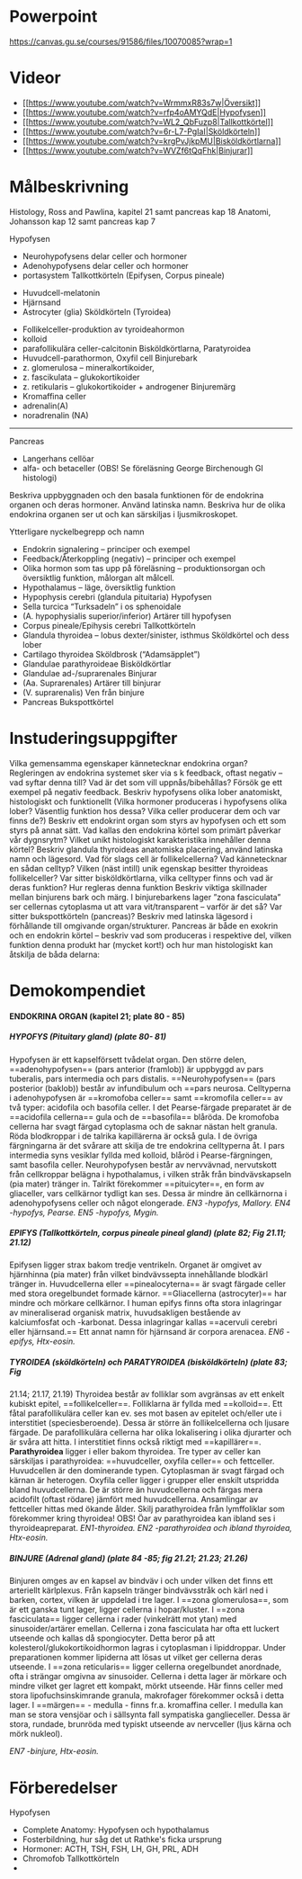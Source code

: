 
# Powerpoint
https://canvas.gu.se/courses/91586/files/10070085?wrap=1
# Videor
- [[https://www.youtube.com/watch?v=WrmmxR83s7w|Översikt]]
- [[https://www.youtube.com/watch?v=rfp4oAMYQdE|Hypofysen]]
- [[https://www.youtube.com/watch?v=WL2_QbFuzp8|Tallkottkörtel]]
- [[https://www.youtube.com/watch?v=6r-L7-PgIaI|Sköldkörteln]]
- [[https://www.youtube.com/watch?v=krgPvJjkpMU|Bisköldkörtlarna]]
- [[https://www.youtube.com/watch?v=WVZf6tQqFhk|Binjurar]]
# Målbeskrivning
Histology, Ross and Pawlina, kapitel 21 samt pancreas kap 18
Anatomi, Johansson kap 12 samt pancreas kap 7

Hypofysen
- Neurohypofysens delar celler och hormoner
- Adenohypofysens delar celler och hormoner
- portasystem
Tallkottkörteln (Epifysen, Corpus pineale)
* Huvudcell-melatonin
* Hjärnsand
* Astrocyter (glia)
Sköldkörteln (Tyroidea)
- Follikelceller-produktion av tyroideahormon
- kolloid
- parafollikulära celler-calcitonin
Bisköldkörtlarna, Paratyroidea
- Huvudcell-parathormon, Oxyfil cell
Binjurebark
- z. glomerulosa – mineralkortikoider, 
- z. fascikulata – glukokortikoider
- z. retikularis – glukokortikoider + androgener
Binjuremärg
- Kromaffina celler
- adrenalin(A)
- noradrenalin (NA)
----
Pancreas
- Langerhans cellöar
- alfa- och betaceller
(OBS! Se föreläsning George Birchenough GI histologi)


Beskriva uppbyggnaden och den basala funktionen för de endokrina organen och deras hormoner. Använd latinska namn. Beskriva hur de olika endokrina organen ser ut och kan särskiljas i ljusmikroskopet.

Ytterligare nyckelbegrepp och namn
- Endokrin signalering – principer och exempel
- Feedback/Återkoppling (negativ) – principer och exempel
- Olika hormon som tas upp på föreläsning – produktionsorgan och översiktlig funktion,
målorgan alt målcell.
- Hypothalamus – läge, översiktlig funktion
- Hypophysis cerebri (glandula pituitaria) Hypofysen
- Sella turcica “Turksadeln” i os sphenoidale
- (A. hypophysialis superior/inferior) Artärer till hypofysen
- Corpus pineale/Epihysis cerebri Tallkottkörteln
- Glandula thyroidea – lobus dexter/sinister, isthmus Sköldkörtel och dess lober
- Cartilago thyroidea Sköldbrosk (“Adamsäpplet”)
- Glandulae parathyroideae Bisköldkörtlar
- Glandulae ad-/suprarenales Binjurar
- (Aa. Suprarenales) Artärer till binjurar
-  (V. suprarenalis) Ven från binjure
- Pancreas Bukspottkörtel

# Instuderingsuppgifter
Vilka gemensamma egenskaper kännetecknar endokrina organ?
Regleringen av endokrina systemet sker via s k feedback, oftast negativ – vad syftar denna
till? Vad är det som vill uppnås/bibehållas?
Försök ge ett exempel på negativ feedback.
Beskriv hypofysens olika lober anatomiskt, histologiskt och funktionellt (Vilka hormoner
produceras i hypofysens olika lober? Väsentlig funktion hos dessa? Vilka celler producerar
dem och var finns de?)
Beskriv ett endokrint organ som styrs av hypofysen och ett som styrs på annat sätt.
Vad kallas den endokrina körtel som primärt påverkar vår dygnsrytm? Vilket unikt
histologiskt karakteristika innehåller denna körtel?
Beskriv glandula thyroideas anatomiska placering, använd latinska namn och lägesord.
Vad för slags cell är follikelcellerna? Vad kännetecknar en sådan celltyp? Vilken (näst intill)
unik egenskap besitter thyroideas follikelceller?
Var sitter bisköldkörtlarna, vilka celltyper finns och vad är deras funktion? Hur regleras denna
funktion
Beskriv viktiga skillnader mellan binjurens bark och märg.
I binjurebarkens lager ”zona fasciculata” ser cellernas cytoplasma ut att vara vit/transparent –
varför är det så?
Var sitter bukspottkörteln (pancreas)? Beskriv med latinska lägesord i förhållande till
omgivande organ/strukturer.
Pancreas är både en exokrin och en endokrin körtel – beskriv vad som produceras i respektive
del, vilken funktion denna produkt har (mycket kort!) och hur man histologiskt kan åtskilja de
båda delarna:

# Demokompendiet

#### **ENDOKRINA ORGAN** (kapitel 21; plate 80 - 85)

##### HYPOFYS (Pituitary gland) (plate 80- 81)
Hypofysen är ett kapselförsett tvådelat organ. Den större delen, ==adenohypofysen== (pars anterior
(framlob)) är uppbyggd av pars tuberalis, pars intermedia och pars distalis. ==Neurohypofysen==
(pars posterior (baklob)) består av infundibulum och ==pars neurosa.
Celltyperna i adenohypofysen är ==kromofoba celler==  samt ==kromofila celler== av två typer: acidofila
och basofila celler. I det Pearse-färgade preparatet är de ==acidofila cellerna== gula och de ==basofila== blåröda. De kromofoba cellerna har svagt färgad cytoplasma och de saknar nästan helt granula.
Röda blodkroppar i de talrika kapillärerna är också gula. I de övriga färgningarna är det svårare
att skilja de tre endokrina celltyperna åt. I pars intermedia syns vesiklar fyllda med kolloid,
blåröd i Pearse-färgningen, samt basofila celler.
Neurohypofysen består av nervvävnad, nervutskott från cellkroppar belägna i hypothalamus,
i vilken stråk från bindvävskapseln (pia mater) tränger in. Talrikt förekommer ==pituicyter==, en
form av gliaceller, vars cellkärnor tydligt kan ses. Dessa är mindre än cellkärnorna i
adenohypofysens celler och något elongerade.
_EN3 -hypofys, Mallory. EN4 -hypofys, Pearse. EN5 -hypofys, Mygin._
##### EPIFYS (Tallkottkörteln, corpus pineale pineal gland) (plate 82; Fig 21.11; 21.12)
Epifysen ligger strax bakom tredje ventrikeln. Organet är omgivet av hjärnhinna (pia mater)
från vilket bindvävssepta innehållande blodkärl tränger in. Huvudcellerna eller ==pinealocyterna==
är svagt färgade celler med stora oregelbundet formade kärnor. ==Gliacellerna (astrocyter)== har
mindre och mörkare cellkärnor. I human epifys finns ofta stora inlagringar av mineraliserad
organisk matrix, huvudsakligen bestående av kalciumfosfat och -karbonat. Dessa inlagringar
kallas ==acervuli cerebri eller hjärnsand.== Ett annat namn för hjärnsand är corpora arenacea.
_EN6 -epifys, Htx-eosin._
##### TYROIDEA (sköldkörteln) och **PARATYROIDEA (bisköldkörteln)** (plate 83; Fig
21.14; 21.17, 21.19)
Thyroidea består av folliklar som avgränsas av ett enkelt kubiskt epitel, ==follikelceller==.
Folliklarna är fyllda med ==kolloid==. Ett fåtal parafollikulära celler kan ev. ses mot basen av
epitelet och/eller ute i interstitiet (speciesberoende). Dessa är större än follikelcellerna och
ljusare färgade. De parafollikulära cellerna har olika lokalisering i olika djurarter och är svåra
att hitta. I interstitiet finns också riktigt med ==kapillärer==.
**Parathyroidea** ligger i eller bakom thyroidea. Tre typer av celler kan särskiljas i parathyroidea:
==huvudceller, oxyfila celler== och fettceller. Huvudcellen är den dominerande typen.
Cytoplasman är svagt färgad och kärnan är heterogen. Oxyfila celler ligger i grupper eller
enskilt utspridda bland huvudcellerna. De är större än huvudcellerna och färgas mera acidofilt
(oftast rödare) jämfört med huvudcellerna. Ansamlingar av fettceller hittas med ökande ålder.
Skilj parathyroidea från lymffoliklar som förekommer kring thyroidea! OBS! Öar av
parathyroidea kan ibland ses i thyroideapreparat.
_EN1-thyroidea. EN2 -parathyroidea och ibland thyroidea, Htx-eosin._
##### BINJURE (Adrenal gland) (plate 84 -85; fig 21.21; 21.23; 21.26)
Binjuren omges av en kapsel av bindväv i och under vilken det finns ett arteriellt kärlplexus.
Från kapseln tränger bindvävsstråk och kärl ned i barken, cortex, vilken är uppdelad i tre lager.
I ==zona glomerulosa==, som är ett ganska tunt lager, ligger cellerna i hopar/kluster. I ==zona fasciculata== ligger cellerna i rader (vinkelrätt mot ytan) med sinusoider/artärer emellan.
Cellerna i zona fasciculata har ofta ett luckert utseende och kallas då spongiocyter. Detta beror
på att kolesterol/glukokortikoidhormon lagras i cytoplasman i lipiddroppar. Under
preparationen kommer lipiderna att lösas ut vilket ger cellerna deras utseende.
I ==zona reticularis== ligger cellerna oregelbundet anordnade, ofta i strängar omgivna av
sinusoider. Cellerna i detta lager är mörkare och mindre vilket ger lagret ett kompakt, mörkt
utseende. Här finns celler med stora lipofuchsinskimrande granula, makrofager förekommer
också i detta lager. I ==märgen== - medulla - finns fr.a. kromaffina celler. I medulla kan man se
stora vensjöar och i sällsynta fall sympatiska ganglieceller. Dessa är stora, rundade, brunröda
med typiskt utseende av nervceller (ljus kärna och mörk nukleol).

_EN7 -binjure, Htx-eosin._
# Förberedelser

Hypofysen
* Complete Anatomy: Hypofysen och hypothalamus
* Fosterbildning, hur såg det ut Rathke's ficka ursprung
* Hormoner: ACTH, TSH, FSH, LH, GH, PRL, ADH
* Chromofob
Tallkottkörteln
* 


